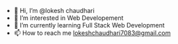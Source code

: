 - 👋 Hi, I’m @lokesh chaudhari
- 👀 I’m interested in Web Developement
- 🌱 I’m currently learning Full Stack Web Development 
- 📫 How to reach me lokeshchaudhari7083@gmail.com
  

<!---
lokeshch88/lokeshch88 is a ✨ special ✨ repository because its `README.md` (this file) appears on your GitHub profile.
You can click the Preview link to take a look at your changes.
--->
